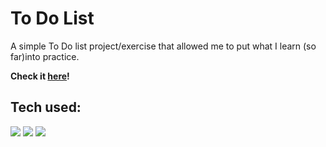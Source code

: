# To Do List
A simple To Do list project/exercise that allowed me to put what I learn (so far)into practice.

**Check it [here](https://hnr-todolist.netlify.app)!**

## Tech used:
<img src="https://img.shields.io/badge/HTML5%20-%20?style=plastic&logo=html5&label=%E2%94%82&labelColor=rgba(15%2C%2066%2C%20110%2C%200.9)&color=rgba(20%2C%20132%2C%20167%2C%200.9)">
<img src="https://img.shields.io/badge/CSS3%20-%20?style=plastic&logo=css3&label=%E2%94%82&labelColor=rgba(15%2C%2066%2C%20110%2C%200.9)&color=rgba(20%2C%20132%2C%20167%2C%200.9)"/>
<img src="https://img.shields.io/badge/JavaScript%20-%20?style=plastic&logo=javascript&label=%E2%94%82&labelColor=rgba(15%2C%2066%2C%20110%2C%200.9)&color=rgba(20%2C%20132%2C%20167%2C%200.9)"/>
